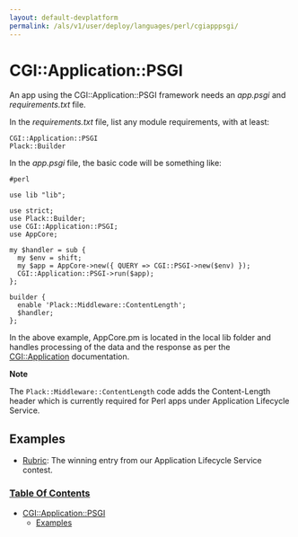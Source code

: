 ```yaml
---
layout: default-devplatform
permalink: /als/v1/user/deploy/languages/perl/cgiapppsgi/
---
```

<!--PUBLISHED-->

CGI::Application::PSGI[](#cgi-application-psgi "Permalink to this headline")
=============================================================================

An app using the CGI::Application::PSGI framework needs an *app.psgi*
and *requirements.txt* file.

In the *requirements.txt* file, list any module requirements, with at
least:

    CGI::Application::PSGI
    Plack::Builder

In the *app.psgi* file, the basic code will be something like:

    #perl

    use lib "lib";

    use strict;
    use Plack::Builder;
    use CGI::Application::PSGI;
    use AppCore;

    my $handler = sub {
      my $env = shift;
      my $app = AppCore->new({ QUERY => CGI::PSGI->new($env) });
      CGI::Application::PSGI->run($app);
    };

    builder {
      enable 'Plack::Middleware::ContentLength';
      $handler;
    };

In the above example, AppCore.pm is located in the local lib folder and
handles processing of the data and the response as per the
[CGI::Application](http://search.cpan.org/~markstos/CGI-Application-4.50/lib/CGI/Application.pm)
documentation.

**Note**

The `Plack::Middleware::ContentLength` code adds the
Content-Length header which is currently required for Perl apps under
Application Lifecycle Service.

Examples[](#examples "Permalink to this headline")
---------------------------------------------------

-   [Rubric](https://github.com/Stackato-Apps/rubric): The winning entry
    from our Application Lifecycle Service contest.

### [Table Of Contents](/als/v1/index-2/)

-   [CGI::Application::PSGI](#)
    -   [Examples](#examples)

